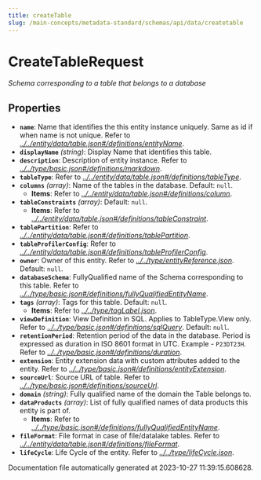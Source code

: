 ```yaml
---
title: createTable
slug: /main-concepts/metadata-standard/schemas/api/data/createtable
---
```


# CreateTableRequest

*Schema corresponding to a table that belongs to a database*

## Properties

- **`name`**: Name that identifies the this entity instance uniquely. Same as id if when name is not unique. Refer to *[../../entity/data/table.json#/definitions/entityName](#/../entity/data/table.json#/definitions/entityName)*.
- **`displayName`** *(string)*: Display Name that identifies this table.
- **`description`**: Description of entity instance. Refer to *[../../type/basic.json#/definitions/markdown](#/../type/basic.json#/definitions/markdown)*.
- **`tableType`**: Refer to *[../../entity/data/table.json#/definitions/tableType](#/../entity/data/table.json#/definitions/tableType)*.
- **`columns`** *(array)*: Name of the tables in the database. Default: `null`.
  - **Items**: Refer to *[../../entity/data/table.json#/definitions/column](#/../entity/data/table.json#/definitions/column)*.
- **`tableConstraints`** *(array)*: Default: `null`.
  - **Items**: Refer to *[../../entity/data/table.json#/definitions/tableConstraint](#/../entity/data/table.json#/definitions/tableConstraint)*.
- **`tablePartition`**: Refer to *[../../entity/data/table.json#/definitions/tablePartition](#/../entity/data/table.json#/definitions/tablePartition)*.
- **`tableProfilerConfig`**: Refer to *[../../entity/data/table.json#/definitions/tableProfilerConfig](#/../entity/data/table.json#/definitions/tableProfilerConfig)*.
- **`owner`**: Owner of this entity. Refer to *[../../type/entityReference.json](#/../type/entityReference.json)*. Default: `null`.
- **`databaseSchema`**: FullyQualified name of the Schema corresponding to this table. Refer to *[../../type/basic.json#/definitions/fullyQualifiedEntityName](#/../type/basic.json#/definitions/fullyQualifiedEntityName)*.
- **`tags`** *(array)*: Tags for this table. Default: `null`.
  - **Items**: Refer to *[../../type/tagLabel.json](#/../type/tagLabel.json)*.
- **`viewDefinition`**: View Definition in SQL. Applies to TableType.View only. Refer to *[../../type/basic.json#/definitions/sqlQuery](#/../type/basic.json#/definitions/sqlQuery)*. Default: `null`.
- **`retentionPeriod`**: Retention period of the data in the database. Period is expressed as duration in ISO 8601 format in UTC. Example - `P23DT23H`. Refer to *[../../type/basic.json#/definitions/duration](#/../type/basic.json#/definitions/duration)*.
- **`extension`**: Entity extension data with custom attributes added to the entity. Refer to *[../../type/basic.json#/definitions/entityExtension](#/../type/basic.json#/definitions/entityExtension)*.
- **`sourceUrl`**: Source URL of table. Refer to *[../../type/basic.json#/definitions/sourceUrl](#/../type/basic.json#/definitions/sourceUrl)*.
- **`domain`** *(string)*: Fully qualified name of the domain the Table belongs to.
- **`dataProducts`** *(array)*: List of fully qualified names of data products this entity is part of.
  - **Items**: Refer to *[../../type/basic.json#/definitions/fullyQualifiedEntityName](#/../type/basic.json#/definitions/fullyQualifiedEntityName)*.
- **`fileFormat`**: File format in case of file/datalake tables. Refer to *[../../entity/data/table.json#/definitions/fileFormat](#/../entity/data/table.json#/definitions/fileFormat)*.
- **`lifeCycle`**: Life Cycle of the entity. Refer to *[../../type/lifeCycle.json](#/../type/lifeCycle.json)*.


Documentation file automatically generated at 2023-10-27 11:39:15.608628.
